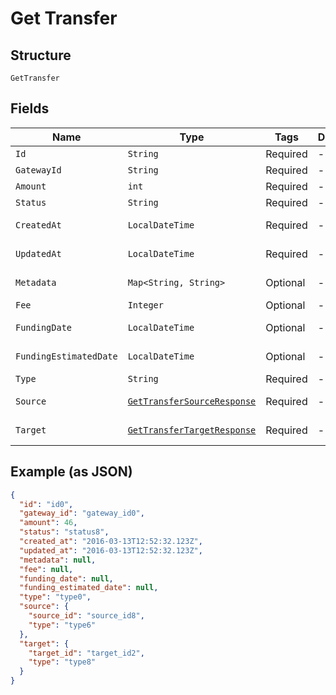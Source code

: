 
# Get Transfer

## Structure

`GetTransfer`

## Fields

| Name | Type | Tags | Description | Getter | Setter |
|  --- | --- | --- | --- | --- | --- |
| `Id` | `String` | Required | - | String getId() | setId(String id) |
| `GatewayId` | `String` | Required | - | String getGatewayId() | setGatewayId(String gatewayId) |
| `Amount` | `int` | Required | - | int getAmount() | setAmount(int amount) |
| `Status` | `String` | Required | - | String getStatus() | setStatus(String status) |
| `CreatedAt` | `LocalDateTime` | Required | - | LocalDateTime getCreatedAt() | setCreatedAt(LocalDateTime createdAt) |
| `UpdatedAt` | `LocalDateTime` | Required | - | LocalDateTime getUpdatedAt() | setUpdatedAt(LocalDateTime updatedAt) |
| `Metadata` | `Map<String, String>` | Optional | - | Map<String, String> getMetadata() | setMetadata(Map<String, String> metadata) |
| `Fee` | `Integer` | Optional | - | Integer getFee() | setFee(Integer fee) |
| `FundingDate` | `LocalDateTime` | Optional | - | LocalDateTime getFundingDate() | setFundingDate(LocalDateTime fundingDate) |
| `FundingEstimatedDate` | `LocalDateTime` | Optional | - | LocalDateTime getFundingEstimatedDate() | setFundingEstimatedDate(LocalDateTime fundingEstimatedDate) |
| `Type` | `String` | Required | - | String getType() | setType(String type) |
| `Source` | [`GetTransferSourceResponse`](../../doc/models/get-transfer-source-response.md) | Required | - | GetTransferSourceResponse getSource() | setSource(GetTransferSourceResponse source) |
| `Target` | [`GetTransferTargetResponse`](../../doc/models/get-transfer-target-response.md) | Required | - | GetTransferTargetResponse getTarget() | setTarget(GetTransferTargetResponse target) |

## Example (as JSON)

```json
{
  "id": "id0",
  "gateway_id": "gateway_id0",
  "amount": 46,
  "status": "status8",
  "created_at": "2016-03-13T12:52:32.123Z",
  "updated_at": "2016-03-13T12:52:32.123Z",
  "metadata": null,
  "fee": null,
  "funding_date": null,
  "funding_estimated_date": null,
  "type": "type0",
  "source": {
    "source_id": "source_id8",
    "type": "type6"
  },
  "target": {
    "target_id": "target_id2",
    "type": "type8"
  }
}
```

